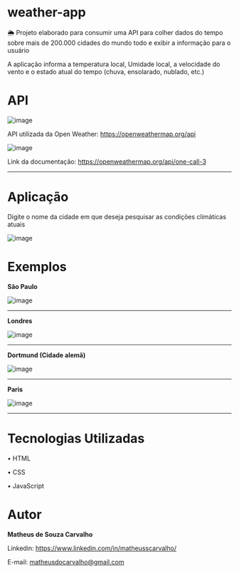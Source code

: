 # weather-app
🌦 Projeto elaborado para consumir uma API para colher dados do tempo sobre mais de 200.000 cidades do mundo todo e exibir a informação para o usuário

A aplicação informa a temperatura local, Umidade local, a velocidade do vento e o estado atual do tempo (chuva, ensolarado, nublado, etc.)

# API 

![image](https://user-images.githubusercontent.com/73304785/230393129-be9028c4-4b0f-428d-a76b-d8287c3ab0ea.png)

 API utilizada da Open Weather: https://openweathermap.org/api


![image](https://user-images.githubusercontent.com/73304785/230391800-4ec237cc-1722-4051-b106-7c8262bb5268.png)

Link da documentação: https://openweathermap.org/api/one-call-3

<hr>

# Aplicação

Digite o nome da cidade em que deseja pesquisar as condições climáticas atuais

![image](https://user-images.githubusercontent.com/73304785/230994743-74dcdb5a-f0ed-48b5-afb9-b88d8fb3e741.png)


# Exemplos

<b>São Paulo</b>

![image](https://user-images.githubusercontent.com/73304785/230996224-f1cb58e7-0279-4657-8935-7fdb32d4f2dd.png)


<hr>

<b>Londres</b>

![image](https://user-images.githubusercontent.com/73304785/230995361-2d187ea6-132b-4c5a-947c-34088b5a3ee2.png)

<hr>

<b>Dortmund (Cidade alemã)</b>

![image](https://user-images.githubusercontent.com/73304785/230995595-9fc2b5b1-c065-428c-9091-d6a58d47a535.png)


<hr>

<b>Paris</b>

![image](https://user-images.githubusercontent.com/73304785/230995868-858e9d3c-6316-42a4-8e01-19fee76c2907.png)

<hr>

# Tecnologias Utilizadas

• HTML

• CSS

• JavaScript

# Autor

<b>Matheus de Souza Carvalho</b>


Linkedin: 
https://www.linkedin.com/in/matheusscarvalho/


E-mail:
matheusdocarvalho@gmail.com
